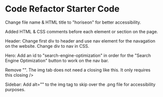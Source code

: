 # Code Refactor Starter Code
Change file name & HTML title to "horiseon" for better accessibility.

Added HTML & CSS comments before each element or section on the page.

Header:
Change first div to header and use nav element for the navagation on the website.
Change div to nav in CSS.


Hero:
Add an id to "search-engine-optimization" in order for the "Search Engine Optimization" button to work on the nav bar.

Remove "</img>". The img tab does not need a closing like this. It only requires this closing />


Sidebar:
Add alt="" to the img tag to skip over the .png file for accessibility purposes.


